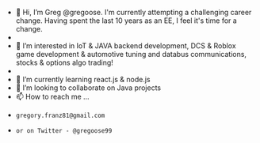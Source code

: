 - 👋 Hi, I’m Greg @gregoose. I'm currently attempting a challenging career change. Having spent the last 10 years as an EE, I feel it's time for a change.
- 
- 👀 I’m interested in IoT & JAVA backend development, DCS & Roblox game development & automotive tuning and databus communications, stocks & options algo trading!
- 
- 🌱 I’m currently learning react.js & node.js
- 💞️ I’m looking to collaborate on Java projects
- 📫 How to reach me ...
-     gregory.franz81@gmail.com 
-     or on Twitter - @gregoose99

<!---
gregoose/gregoose is a ✨ special ✨ repository because its `README.md` (this file) appears on your GitHub profile.
You can click the Preview link to take a look at your changes.
--->
